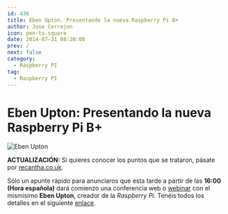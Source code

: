 ```yaml
---
id: 436
title: Eben Upton. Presentando la nueva Raspberry Pi B+
author: Jose Cerrejon
icon: pen-to-square
date: 2014-07-31 08:20:00
prev: /
next: false
category:
  - Raspberry PI
tag:
  - Raspberry PI
---
```


# Eben Upton: Presentando la nueva Raspberry Pi B+

![Eben Upton](/images/2014/07/eben_01.png)

**ACTUALIZACIÓN:** Si quieres conocer los puntos que se trataron, pásate por [recantha.co.uk](http://www.recantha.co.uk/blog/?p=10576&utm_source=rss&utm_medium=rss&utm_campaign=highlights-from-the-element-14-raspberry-pi-webinar).

Sólo un apunte rápido para anunciaros que esta tarde a partir de las **16:00 (Hora española)** dará comienzo una conferencia web o [webinar](http://es.wikipedia.org/wiki/Conferencia_web) con el mismísimo **Eben Upton**, creador de la *Raspberry Pi*. Tenéis todos los detalles en el siguiente [enlace](http://www.element14.com/community/events/4117?ICID=webinar_featured).

